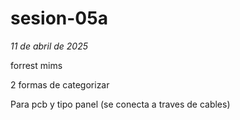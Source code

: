 # sesion-05a
*11 de abril de 2025*

forrest mims

2 formas de categorizar 

Para pcb y tipo panel (se conecta a traves de cables)
